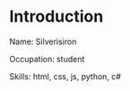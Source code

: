 # Introduction
<p>Name: Silverisiron</p>
<p>Occupation: student</p>
<p>Skills: html, css, js, python, c#</p>


